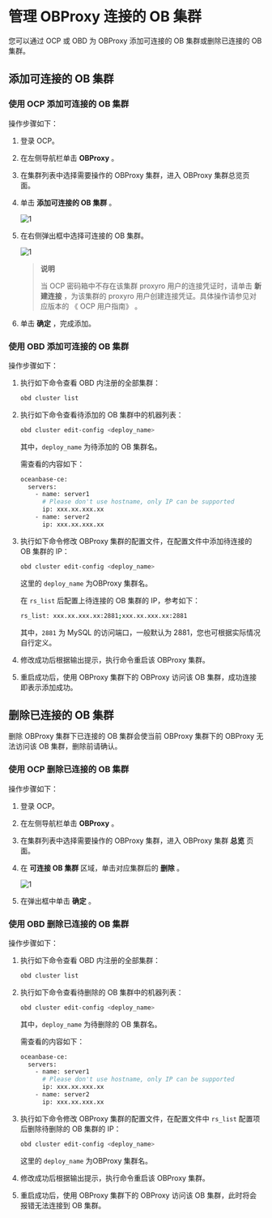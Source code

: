 # 管理 OBProxy 连接的 OB 集群

您可以通过 OCP 或 OBD 为 OBProxy 添加可连接的 OB 集群或删除已连接的 OB 集群。

## 添加可连接的 OB 集群

### 使用 OCP 添加可连接的 OB 集群

操作步骤如下：

1. 登录 OCP。

2. 在左侧导航栏单击 **OBProxy** 。

3. 在集群列表中选择需要操作的 OBProxy 集群，进入 OBProxy 集群总览页面。

4. 单击 **添加可连接的 OB 集群** 。

   ![1](http://icms-x-dita.oss-cn-zhangjiakou.aliyuncs.com/xdita-output/zh-CN/task15904357/images/p271529.png?Expires=7258125490&OSSAccessKeyId=LTAIJfoPL6wmrirR&Signature=V20xY77Ub%2BE1ZVd2UbX%2Bw4URilY%3D)

5. 在右侧弹出框中选择可连接的 OB 集群。

   ![1](http://icms-x-dita.oss-cn-zhangjiakou.aliyuncs.com/xdita-output/zh-CN/task15904357/images/p271754.png?Expires=7258125490&OSSAccessKeyId=LTAIJfoPL6wmrirR&Signature=kCSaZQAZl9i4sS1HILuFLEhEkww%3D)

   > **说明**
   >
   > 当 OCP 密码箱中不存在该集群 proxyro 用户的连接凭证时，请单击 **新建连接** ，为该集群的 proxyro 用户创建连接凭证。具体操作请参见对应版本的 《 OCP 用户指南》 。

6. 单击 **确定** ，完成添加。

### 使用 OBD 添加可连接的 OB 集群

操作步骤如下：

1. 执行如下命令查看 OBD 内注册的全部集群：

   ```bash
   obd cluster list
   ```

2. 执行如下命令查看待添加的 OB 集群中的机器列表：

   ```bash
   obd cluster edit-config <deploy_name>
   ```

   其中，`deploy_name` 为待添加的 OB 集群名。

   需查看的内容如下：

   ```bash
   oceanbase-ce:
     servers:
       - name: server1
         # Please don't use hostname, only IP can be supported
         ip: xxx.xx.xxx.xx
       - name: server2
         ip: xxx.xx.xxx.xx
   ```

3. 执行如下命令修改 OBProxy 集群的配置文件，在配置文件中添加待连接的 OB 集群的 IP：

   ```bash
   obd cluster edit-config <deploy_name>
   ```

   这里的 `deploy_name` 为OBProxy 集群名。

   在 `rs_list` 后配置上待连接的 OB 集群的 IP，参考如下：

   ```bash
   rs_list: xxx.xx.xxx.xx:2881;xxx.xx.xxx.xx:2881
   ```

   其中，`2881` 为 MySQL 的访问端口，一般默认为 2881，您也可根据实际情况自行定义。

4. 修改成功后根据输出提示，执行命令重启该 OBProxy 集群。

5. 重启成功后，使用 OBProxy 集群下的 OBProxy 访问该 OB 集群，成功连接即表示添加成功。

## 删除已连接的 OB 集群

删除 OBProxy 集群下已连接的 OB 集群会使当前 OBProxy 集群下的 OBProxy 无法访问该 OB 集群，删除前请确认。

### 使用 OCP 删除已连接的 OB 集群

操作步骤如下：

1. 登录 OCP。

2. 在左侧导航栏单击 **OBProxy** 。

3. 在集群列表中选择需要操作的 OBProxy 集群，进入 OBProxy 集群 **总览** 页面。

4. 在 **可连接 OB 集群** 区域，单击对应集群后的 **删除** 。

   ![1](http://icms-x-dita.oss-cn-zhangjiakou.aliyuncs.com/xdita-output/zh-CN/task15904357/images/p271769.png?Expires=7258125490&OSSAccessKeyId=LTAIJfoPL6wmrirR&Signature=qaIqYZvVLE8lBZPrRAJ7q6HC6U8%3D)

5. 在弹出框中单击 **确定** 。

### 使用 OBD 删除已连接的 OB 集群

操作步骤如下：

1. 执行如下命令查看 OBD 内注册的全部集群：

   ```bash
   obd cluster list
   ```

2. 执行如下命令查看待删除的 OB 集群中的机器列表：

   ```bash
   obd cluster edit-config <deploy_name>
   ```

   其中，`deploy_name` 为待删除的 OB 集群名。

   需查看的内容如下：

   ```bash
   oceanbase-ce:
     servers:
       - name: server1
         # Please don't use hostname, only IP can be supported
         ip: xxx.xx.xxx.xx
       - name: server2
         ip: xxx.xx.xxx.xx
   ```

3. 执行如下命令修改 OBProxy 集群的配置文件，在配置文件中 `rs_list` 配置项后删除待删除的 OB 集群的 IP：

   ```bash
   obd cluster edit-config <deploy_name>
   ```

   这里的 `deploy_name` 为OBProxy 集群名。

4. 修改成功后根据输出提示，执行命令重启该 OBProxy 集群。

5. 重启成功后，使用 OBProxy 集群下的 OBProxy 访问该 OB 集群，此时将会报错无法连接到 OB 集群。

